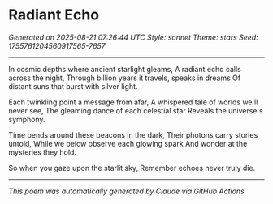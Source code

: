 # Radiant Echo

*Generated on 2025-08-21 07:26:44 UTC*
*Style: sonnet*
*Theme: stars*
*Seed: 1755761204560917565-7657*

---

In cosmic depths where ancient starlight gleams,
A radiant echo calls across the night,
Through billion years it travels, speaks in dreams
Of distant suns that burst with silver light.

Each twinkling point a message from afar,
A whispered tale of worlds we'll never see,
The gleaming dance of each celestial star
Reveals the universe's symphony.

Time bends around these beacons in the dark,
Their photons carry stories untold,
While we below observe each glowing spark
And wonder at the mysteries they hold.

So when you gaze upon the starlit sky,
Remember echoes never truly die.

---

*This poem was automatically generated by Claude via GitHub Actions*
